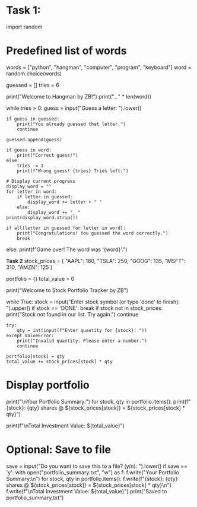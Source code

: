 # Task 1:
import random

# Predefined list of words
words = ["python", "hangman", "computer", "program", "keyboard"]
word = random.choice(words)

guessed = []
tries = 6

print("Welcome to Hangman by ZB!")
print("_ " * len(word))

while tries > 0:
    guess = input("Guess a letter: ").lower()

    if guess in guessed:
        print("You already guessed that letter.")
        continue

    guessed.append(guess)

    if guess in word:
        print("Correct guess!")
    else:
        tries -= 1
        print(f"Wrong guess! {tries} Tries left:")

    # Display current progress
    display_word = ""
    for letter in word:
        if letter in guessed:
            display_word += letter + " "
        else:
            display_word += "_ "
    print(display_word.strip())

    if all(letter in guessed for letter in word):
        print("Congratulations! You guessed the word correctly.")
        break
else:
    print(f"Game over! The word was '{word}'.")



**Task 2**
stock_prices = {
    "AAPL": 180,
    "TSLA": 250,
    "GOOG": 135,
    "MSFT": 310,
    "AMZN": 125
}

portfolio = {}
total_value = 0

print("Welcome to Stock Portfolio Tracker by ZB")

while True:
    stock = input("Enter stock symbol (or type 'done' to finish): ").upper()
    if stock == 'DONE':
        break
    if stock not in stock_prices:
        print("Stock not found in our list. Try again.")
        continue

    try:
        qty = int(input(f"Enter quantity for {stock}: "))
    except ValueError:
        print("Invalid quantity. Please enter a number.")
        continue

    portfolio[stock] = qty
    total_value += stock_prices[stock] * qty

# Display portfolio
print("\nYour Portfolio Summary:")
for stock, qty in portfolio.items():
    print(f"{stock}: {qty} shares @ ${stock_prices[stock]} = ${stock_prices[stock] * qty}")

print(f"\nTotal Investment Value: ${total_value}")

# Optional: Save to file
save = input("Do you want to save this to a file? (y/n): ").lower()
if save == 'y':
    with open("portfolio_summary.txt", "w") as f:
        f.write("Your Portfolio Summary:\n")
        for stock, qty in portfolio.items():
            f.write(f"{stock}: {qty} shares @ ${stock_prices[stock]} = ${stock_prices[stock] * qty}\n")
        f.write(f"\nTotal Investment Value: ${total_value}")
    print("Saved to portfolio_summary.txt")
